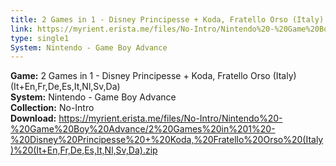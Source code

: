```yaml
---
title: 2 Games in 1 - Disney Principesse + Koda, Fratello Orso (Italy) (It+En,Fr,De,Es,It,Nl,Sv,Da)
link: https://myrient.erista.me/files/No-Intro/Nintendo%20-%20Game%20Boy%20Advance/2%20Games%20in%201%20-%20Disney%20Principesse%20+%20Koda,%20Fratello%20Orso%20(Italy)%20(It+En,Fr,De,Es,It,Nl,Sv,Da).zip
type: single1
System: Nintendo - Game Boy Advance
---
```

<b>Game:</b> 2 Games in 1 - Disney Principesse + Koda, Fratello Orso (Italy) (It+En,Fr,De,Es,It,Nl,Sv,Da)<br>
<b>System:</b> Nintendo - Game Boy Advance<br>
<b>Collection:</b> No-Intro<br>
<b>Download:</b> https://myrient.erista.me/files/No-Intro/Nintendo%20-%20Game%20Boy%20Advance/2%20Games%20in%201%20-%20Disney%20Principesse%20+%20Koda,%20Fratello%20Orso%20(Italy)%20(It+En,Fr,De,Es,It,Nl,Sv,Da).zip